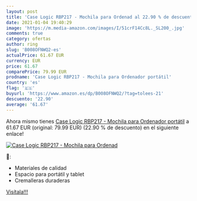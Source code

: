 ```yaml
---
layout: post
title: 'Case Logic RBP217 - Mochila para Ordenad al 22.90 % de descuento'
date: 2021-01-04 19:40:29
image: 'https://m.media-amazon.com/images/I/51crF14Cc8L._SL200_.jpg'
comments: true
category: ofertas
author: ring
slug: 'B008OFNWQ2-es'
actualPrice: 61.67 EUR
currency: EUR
price: 61.67
comparePrice: 79.99 EUR
prodname: 'Case Logic RBP217 - Mochila para Ordenador portátil'
country: 'es'
flag: '🇪🇸'
buyurl: 'https://www.amazon.es/dp/B008OFNWQ2/?tag=tolees-21'
descuento: '22.90'
average: '61.67'
---
```


Ahora mismo tienes [Case Logic RBP217 - Mochila para Ordenador portátil](https://www.amazon.es/dp/B008OFNWQ2/?tag=tolees-21) a 61.67 EUR (original: 79.99 EUR) (22.90 %  de descuento) en el siguiente enlace!

[![Case Logic RBP217 - Mochila para Ordenad](https://m.media-amazon.com/images/I/51crF14Cc8L._SL200_.jpg)](https://www.amazon.es/dp/B008OFNWQ2/?tag=tolees-21)

🔎:

- Materiales de calidad
- Espacio para portátil y tablet
- Cremalleras duraderas

[Visítala!!!](https://www.amazon.es/dp/B008OFNWQ2/?tag=tolees-21)
